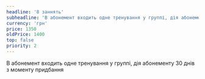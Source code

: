 ```yaml
---
headline: '8 заннять'
subheadline: 'В абонемент входить одне тренування у группі, дія абонементу 30 днів з моменту придбання'
currency: 'грн'
price: 1350
oldPrice: 1400
top: false
priority: 2
---
```

В абонемент входить одне тренування у группі, дія абонементу 30 днів з моменту придбання